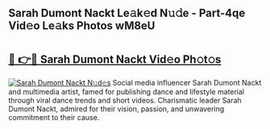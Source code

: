 ## Sarah Dumont Nackt Le𝚊k𝚎d N𝚞𝚍e - Part-4qe Vid𝚎o Le𝚊ks Photos wM8eU

# <h2><a href="http://fb1nw6.evod.top/?m=Sarah+Dumont+Nackt">🔗 👉🔴 Sarah Dumont Nackt Vid𝚎o Ph𝚘t𝚘s</a></h2>

[![Sarah Dumont Nackt N𝚞d𝚎s](https://i.imgur.com/8V9OHl7.gif)](http://fb1nw6.evod.top/?m=Sarah+Dumont+Nackt)
Social media influencer Sarah Dumont Nackt and multimedia artist, famed for publishing dance and lifestyle material through viral dance trends and short videos. Charismatic leader Sarah Dumont Nackt, admired for their vision, passion, and unwavering commitment to their cause. 
